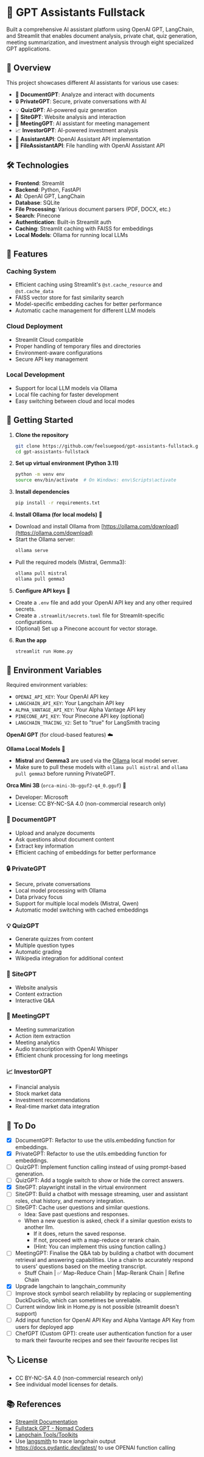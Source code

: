 # 🤖 GPT Assistants Fullstack

Built a comprehensive AI assistant platform using OpenAI GPT, LangChain, and Streamlit that enables document analysis, private chat, quiz generation, meeting summarization, and investment analysis through eight specialized GPT applications.

## 🎯 Overview

This project showcases different AI assistants for various use cases:

- 📄 **DocumentGPT**: Analyze and interact with documents
- 🔒 **PrivateGPT**: Secure, private conversations with AI
- 💡 **QuizGPT**: AI-powered quiz generation
- 📌 **SiteGPT**: Website analysis and interaction
- 📆 **MeetingGPT**: AI assistant for meeting management
- 📈 **InvestorGPT**: AI-powered investment analysis
- 🔧 **AssistantAPI**: OpenAI Assistant API implementation
- 📁 **FileAssistantAPI**: File handling with OpenAI Assistant API


## 🛠️ Technologies

- **Frontend**: Streamlit
- **Backend**: Python, FastAPI
- **AI**: OpenAI GPT, LangChain
- **Database**: SQLite
- **File Processing**: Various document parsers (PDF, DOCX, etc.)
- **Search**: Pinecone
- **Authentication**: Built-in Streamlit auth
- **Caching**: Streamlit caching with FAISS for embeddings
- **Local Models**: Ollama for running local LLMs

## 🌟 Features

### Caching System
- Efficient caching using Streamlit's `@st.cache_resource` and `@st.cache_data`
- FAISS vector store for fast similarity search
- Model-specific embedding caches for better performance
- Automatic cache management for different LLM models

### Cloud Deployment
- Streamlit Cloud compatible
- Proper handling of temporary files and directories
- Environment-aware configurations
- Secure API key management

### Local Development
- Support for local LLM models via Ollama
- Local file caching for faster development
- Easy switching between cloud and local modes


## 🚀 Getting Started

1. **Clone the repository**
    ```bash
    git clone https://github.com/feelsuegood/gpt-assistants-fullstack.git
    cd gpt-assistants-fullstack
    ```

2. **Set up virtual environment (Python 3.11)**
    ```bash
    python -m venv env
    source env/bin/activate  # On Windows: env\Scripts\activate
    ```

3. **Install dependencies**
    ```bash
    pip install -r requirements.txt
    ```

4. **Install Ollama (for local models)** 🦙

- Download and install Ollama from [https://ollama.com/download](https://ollama.com/download)
- Start the Ollama server:
  ```bash
  ollama serve
  ```
- Pull the required models (Mistral, Gemma3):
  ```bash
  ollama pull mistral
  ollama pull gemma3
  ```

5. **Configure API keys** 🔑

- Create a `.env` file and add your OpenAI API key and any other required secrets.
- Create a `.streamlit/secrets.toml` file for Streamlit-specific configurations.
- (Optional) Set up a Pinecone account for vector storage.

6. **Run the app**
    ```bash
    streamlit run Home.py
    ```


## 🔑 Environment Variables

Required environment variables:
- `OPENAI_API_KEY`: Your OpenAI API key
- `LANGCHAIN_API_KEY`: Your Langchain API key
- `ALPHA_VANTAGE_API_KEY`: Your Alpha Vantage API key
- `PINECONE_API_KEY`: Your Pinecone API key (optional)
- `LANGCHAIN_TRACING_V2`: Set to "true" for LangSmith tracing

**OpenAI GPT** (for cloud-based features) ☁️

**Ollama Local Models** 🦙
-  **Mistral** and **Gemma3** are used via the [Ollama](https://ollama.com/) local model server.
- Make sure to pull these models with `ollama pull mistral` and `ollama pull gemma3` before running PrivateGPT.

**Orca Mini 3B** (`orca-mini-3b-gguf2-q4_0.gguf`) 🐳
- Developer: Microsoft
- License: CC BY-NC-SA 4.0 (non-commercial research only)
  
### 📄 DocumentGPT
- Upload and analyze documents
- Ask questions about document content
- Extract key information
- Efficient caching of embeddings for better performance

### 🔒 PrivateGPT
- Secure, private conversations
- Local model processing with Ollama
- Data privacy focus
- Support for multiple local models (Mistral, Qwen)
- Automatic model switching with cached embeddings

### 💡 QuizGPT
- Generate quizzes from content
- Multiple question types
- Automatic grading
- Wikipedia integration for additional context

### 📌 SiteGPT
- Website analysis
- Content extraction
- Interactive Q&A

### 📆 MeetingGPT
- Meeting summarization
- Action item extraction
- Meeting analytics
- Audio transcription with OpenAI Whisper
- Efficient chunk processing for long meetings

### 📈 InvestorGPT
- Financial analysis
- Stock market data
- Investment recommendations
- Real-time market data integration


## 📝 To Do

- [x] DocumentGPT: Refactor to use the utils.embedding function for embeddings.
- [x] PrivateGPT: Refactor to use the utils.embedding function for embeddings.
- [ ] QuizGPT: Implement function calling instead of using prompt-based generation.
- [ ] QuizGPT: Add a toggle switch to show or hide the correct answers.
- [x] SiteGPT: playwright install in the virtual environment
- [ ] SiteGPT: Build a chatbot with message streaming, user and assistant roles, chat history, and memory integration.
- [ ] SiteGPT: Cache user questions and similar questions.
  - Idea: Save past questions and responses.
  - When a new question is asked, check if a similar question exists to another llm.
    - If it does, return the saved response.
    - If not, proceed with a map-reduce or rerank chain.
    - (Hint: You can implement this using function calling.)
- [ ] MeetingGPT: Finalise the Q&A tab by building a chatbot with document retrieval and answering capabilities. Use a chain to accurately respond to users' questions based on the meeting transcript.
  - Stuff Chain | ✅ Map-Reduce Chain | Map-Rerank Chain | Refine Chain
- [x] Upgrade langchain to langchain_community
- [ ] Improve stock symbol search reliability by replacing or supplementing DuckDuckGo, which can sometimes be unreliable.
- [ ] Current window link in Home.py is not possible (streamlit doesn't support)
- [ ] Add input function for OpenAI API Key and Alpha Vantage API Key from users for deployed app
- [ ] ChefGPT (Custom GPT): create user authentication function for a user to mark their favourite recipes and see their favourite recipes list 

## 🏷️ License
- CC BY-NC-SA 4.0 (non-commercial research only)
- See individual model licenses for details.

## 📚 References
- [Streamlit Documentation](https://docs.streamlit.io/develop/api-reference)
- [Fullstack GPT - Nomad Coders](https://nomadcoders.co/fullstack-gpt)
- [Langchain Tools/Toolkits](https://python.langchain.com/docs/integrations/tools/?_gl=1*ldavbi*_ga*ODYyMjkyMzAuMTc0Njk4NjYxNw..*_ga_47WX3HKKY2*czE3NDY5ODY2ODMkbzEkZzEkdDE3NDY5ODY2OTMkajAkbDAkaDA)
- Use [langsmith](https://smith.langchain.com/) to trace langchain output
- https://docs.pydantic.dev/latest/ to use OPENAI function calling
  



